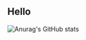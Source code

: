 Hello
--------
![Anurag's GitHub stats](https://github-readme-stats.vercel.app/api?username=sprhjd&show_icons=true&theme=radical)
